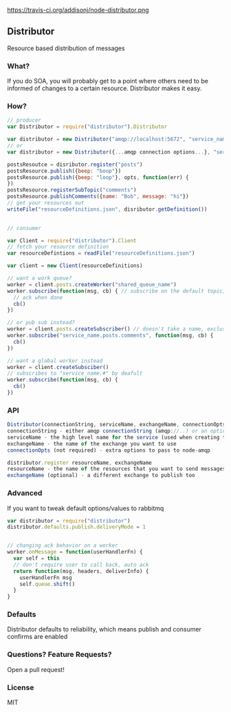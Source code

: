 https://travis-ci.org/addisonj/node-distributor.png

## Distributor
Resource based distribution of messages

### What?
If you do SOA, you will probably get to a point where others need to be informed of changes to a certain resource. Distributor makes it easy.

### How?

```JavaScript
// producer
var Distributor = require("distributor").Distributor

var distributor = new Distributor("amqp://localhost:5672", "service_name", "exchange_name")
// or
var distributor = new Distributor({...amqp connection options...}, "service_name", "exchange_name")

postsResoutce = disributor.register("posts")
postsResource.publish({beep: "boop"})
postsResource.publish({beep: "loop"}, opts, function(err) {
})
postsResource.registerSubTopic("comments")
postsResource.publishComments({name: "Bob", message: "hi"})
// get your resources out
writeFile("resourceDefinitions.json", disributor.getDefinition())

  
// consumer

var Client = require("distributor").Client
// fetch your resource definition
var resourceDefintions = readFile("resourceDefinitions.json")

var client = new Client(resourceDefinitions)

// want a work queue?
worker = client.posts.createWorker("shared_queue_name")
worker.subscribe(function(msg, cb) { // subscribe on the default topic, or specify another topic (routing key)
  // ack when done
  cb()
})

// or pub sub instead?
worker = client.posts.createSubscriber() // doesn't take a name, exclusive queue to each client
worker.subscribe("service_name.posts.comments", function(msg, cb) {
  cb()
})

// want a global worker instead
worker = client.createSubsciber()
// subscribes to "service_name.#" by deafult
worker.subscribe(function(msg, cb) {
  cb()
})
```

### API
```JavaScript
Distributor(connectionString, serviceName, exchangeName, connectionOpts)
connectionString - either amqp connectionString (amqp://..) or an options hash to be passed to node-amqp
serviceName - the high level name for the service (used when creating the topics)
exchangeName - the name of the exchange you want to use
connectionOpts (not required) - extra options to pass to node-amqp

distributor.register resourceName, exchangeName
resourceName - the name of the resources that you want to send messages on (posts, comments, etc)
exchangeName (optional) - a different exchange to publish too
```
###
### Advanced
If you want to tweak default options/values to rabbitmq
```Javascript
var distributor = require("distributor")
distributor.defaults.publish.deliveryMode = 1


// changing ack behavior on a worker
worker.onMessage = function(userHandlerFn) {
  var self = this
  // don't require user to call back, auto ack
  return function(msg, headers, deliverInfo) {
    userHandlerFn msg
    self.queue.shift()
  }
}
```

### Defaults
Distributor defaults to reliability, which means publish and consumer confirms are enabled

### Questions? Feature Requests?
Open a pull request!

### License
MIT
